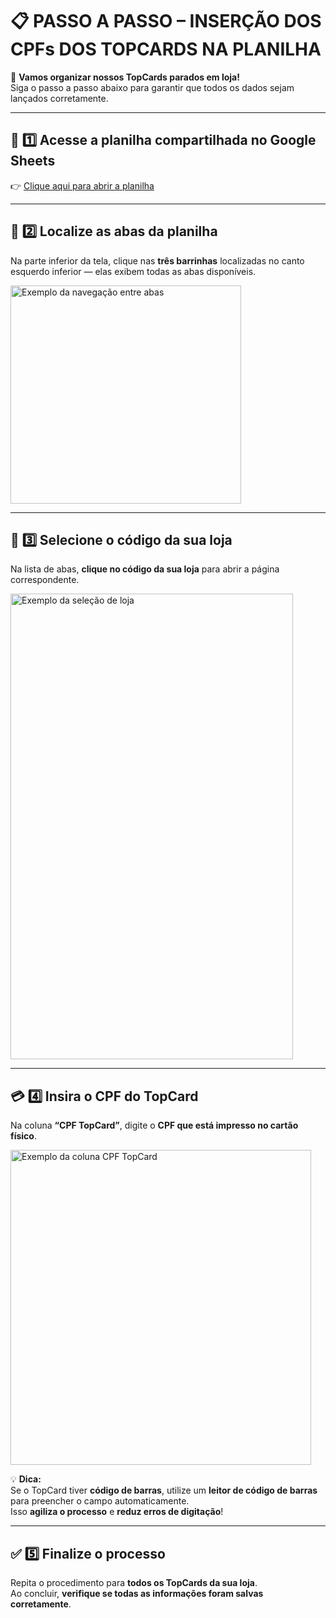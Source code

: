 # 📋 PASSO A PASSO – INSERÇÃO DOS CPFs DOS TOPCARDS NA PLANILHA

🚀 **Vamos organizar nossos TopCards parados em loja!**  
Siga o passo a passo abaixo para garantir que todos os dados sejam lançados corretamente.

---

## 🧭 1️⃣ Acesse a planilha compartilhada no Google Sheets
👉 [Clique aqui para abrir a planilha](https://docs.google.com/spreadsheets/d/1oo7UL-w0Ej38YMXtj4UKt0z7aLi8aNV5OTdiNj3Fzqo/edit?usp=sharing)

---

## 📂 2️⃣ Localize as abas da planilha
Na parte inferior da tela, clique nas **três barrinhas** localizadas no canto esquerdo inferior — elas exibem todas as abas disponíveis.

<img width="369" height="349" alt="Exemplo da navegação entre abas" src="https://github.com/user-attachments/assets/3f047321-4972-4bf2-9d61-5f20879c5491" />

---

## 🏬 3️⃣ Selecione o código da sua loja
Na lista de abas, **clique no código da sua loja** para abrir a página correspondente.

<img width="452" height="745" alt="Exemplo da seleção de loja" src="https://github.com/user-attachments/assets/97bd463b-9d43-4905-9221-12060314d55c" />

---

## 💳 4️⃣ Insira o CPF do TopCard
Na coluna **“CPF TopCard”**, digite o **CPF que está impresso no cartão físico**.

<img width="481" height="504" alt="Exemplo da coluna CPF TopCard" src="https://github.com/user-attachments/assets/ade62a9b-17e9-4813-bc70-3a54216c7746" />

💡 **Dica:**  
Se o TopCard tiver **código de barras**, utilize um **leitor de código de barras** para preencher o campo automaticamente.  
Isso **agiliza o processo** e **reduz erros de digitação**!

---

## ✅ 5️⃣ Finalize o processo
Repita o procedimento para **todos os TopCards da sua loja**.  
Ao concluir, **verifique se todas as informações foram salvas corretamente**.
